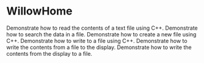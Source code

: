 # WillowHome
Demonstrate how to read the contents of a text file using C++. Demonstrate how to search the data in a file. Demonstrate how to create a new file using C++. Demonstrate how to write to a file using C++. Demonstrate how to write the contents from a file to the display. Demonstrate how to write the contents from the display to a file.
